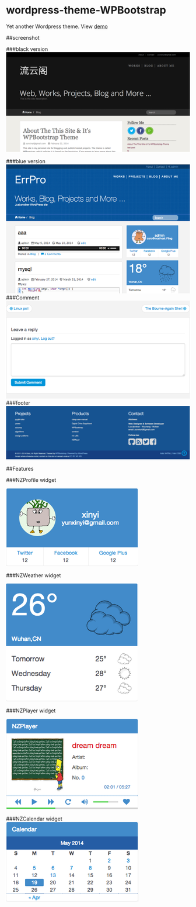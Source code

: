 wordpress-theme-WPBootstrap
==================

Yet another Wordpress theme. View [demo](http://xinyi.sourceforge.net)


##screenshot

###black version
![WPBootstrap](./screenshot1.png "WPBootstrap")

###blue version
![WPBootstrap](./screenshot.png "WPBootstrap")
###Comment
![comment](./comment.png "Comment")
###footer
![Footer](./footer.png "Footer")


##Features

###NZProfile widget

![NZProfile](./nzprofile.png "NZProfile")

###NZWeather widget

![NZWather](./nzweather.png "NZWeather")

###NZPlayer widget

![NZPlayer](./nzplayer.png "NZPlayer")

###NZCalendar widget
![NZCalendar](./cal.png "NZCalendar")